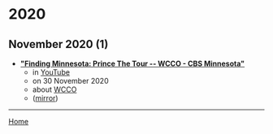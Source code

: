 # 2020

## November 2020 (1)

 - [**"Finding Minnesota: Prince The Tour -- WCCO - CBS Minnesota"**](https://www.youtube.com/watch?v=5ihp2951itU)
    - in [YouTube](../../../publications/u-z/youtube/index.md)
    - on 30 November 2020
    - about [WCCO](../../../topics/wcco/index.md)
    - ([mirror](https://web.archive.org/web/*/https://www.youtube.com/watch?v=5ihp2951itU))

----

[Home](../index.md)
